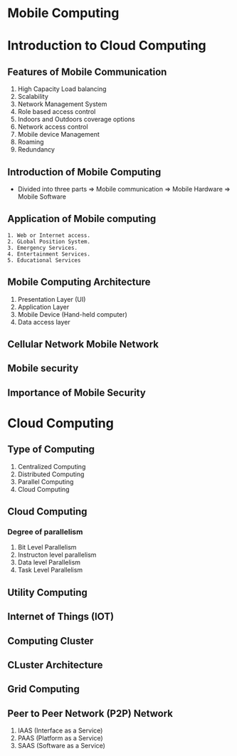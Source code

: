 # Mobile Computing

# Introduction to Cloud Computing

## Features of Mobile Communication
1. High Capacity Load balancing
2. Scalability
3. Network Management System
4. Role based access control
5. Indoors and Outdoors coverage options
6. Network access control
7. Mobile device Management
8. Roaming
9. Redundancy

## Introduction of Mobile Computing
- Divided into three parts
 => Mobile communication
 => Mobile Hardware
 => Mobile Software

## Application of Mobile computing
    1. Web or Internet access.
    2. GLobal Position System.
    3. Emergency Services.
    4. Entertainment Services.
    5. Educational Services

## Mobile Computing Architecture 

1. Presentation Layer (UI)
2. Application Layer 
3. Mobile Device (Hand-held computer)
4. Data access layer

## Cellular Network Mobile Network

## Mobile security
## Importance of Mobile Security 

# Cloud Computing

## Type of Computing 

1. Centralized Computing
2. Distributed Computing
3. Parallel Computing
4. Cloud Computing

## Cloud Computing

### Degree of parallelism

1. Bit Level Parallelism
2. Instructon level parallelism
3. Data level Parallelism
4. Task Level Parallelism

## Utility Computing

## Internet of Things (IOT)

## Computing Cluster

## CLuster Architecture

## Grid Computing

## Peer to Peer Network (P2P) Network       

1. IAAS (Interface as a Service)
2. PAAS (Platform as a Service) 
3. SAAS (Software as a Service)

